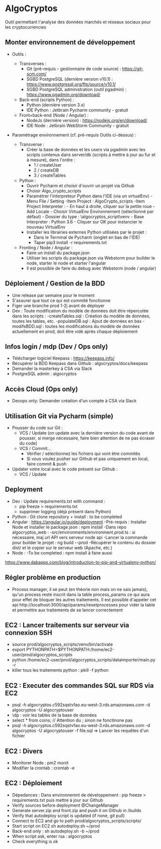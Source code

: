 # AlgoCryptos
Outil permettant l'analyse des données marchés et réseaux sociaux pour les cryptocurrencies

## Monter environnement de développement

- Outils :
    - Transverses :
        - Git (pré-requis - gestionnaire de code source) : https://git-scm.com/
        - SGBD PostgreSQL (dernière version v10.1) : https://www.postgresql.org/ftp/source/v10.1/
        - SGBD PostgreSQL administration (outil pgadmin) : https://www.pgadmin.org/download/
    - Back-end (scripts Python) :
        - Python (dernière version 3.x)
        - IDE Python : Jetbrain Pycharm community - gratuit
    - Front+back-end (Node / Angular) :
        - NodeJs (dernière version) : https://nodejs.org/en/download/
        - IDE Node : Jetbrain WebStorm Community - gratuit
    
- Paramétrage environnement (cf. pré-requis Outils ci-dessus) :
    - Transverse :
        - Créer la base de données et les users via pgadmin avec les scripts contenus dans server/db (scripts à mettre à jour au fur et à mesure), dans l'ordre :
            - 1 / createUser
            - 2 / createDB
            - 3 / createTables
    - Python :
        - Ouvrir Pycharm et choisir d'ouvrir un projet via Github
        - Choisir Algo_crypto_scripts
        - Paramétrer l'interpreteur Python dans l'IDE (via un virtualEnv)
            -Menu File / Setting 
            -Item Project : AlgoCrypto_scripts
            -Item Project Interpreter :
                - En haut à droite, cliquer sur la petite roue
                - Add Locale
                - Choisir VirtualEnv Environnement (sélectionné par défaut)
                - Dossier du type : \algocryptos_script\venv
                - Base Interpreter : Python 3.6
                - Cliquer sur OK pour instancier le nouveau VirtualEnv
        - Installer les librairies externes Python utilisées par le projet : 
            - Dans le Terminal de Pycharm (onglet en bas de l'IDE)
            - Taper pip3 install -r requirements.txt
    - Fronting / Node / Angular :
        - Faire un install du package.json
        - Utiliser les scripts du package.json via Webstorm pour builder le node, starter le node et starter l'angular
        - Il est possible de faire du debug avec Webstorm (node / angular)

## Déploiement / Gestion de la BDD
- Une release par semaine pour le moment
- S'assurer que tout ce qui est commité fonctionne
- Figer une branche prod 1-2j avant de déployer
- Dev : Toute modification du modèle de données doit être répercutée dans les scripts :
    -createTables.sql : Création du modèle de données, toutes les tables, etc.
    -populateDB.sql : Ajout de données en bas
    -modifsBDD.sql : toutes les modifications du modèle de données actuellement en prod, doit être vidé après chaque déploiement

## Infos login / mdp (Dev / Ops only)
- Télécharger logiciel Keepass : https://keepass.info/
- Récupérer la BDD Keepass dans Github : algocryptos/docs/keepass
- Demander la masterkey à CSA via Slack
- PostgreSQL admin : algocryptos

## Accès Cloud (Ops only)
- Devops only: Demander création d'un compte à CSA via Slack


## Utilisation Git via Pycharm (simple)
- Pousser du code sur Git : 
    - VCS / Update (on update avec la dernière version du code avant de pousser, si merge nécessaire, faire bien attention de ne pas écraser du code)
    - VCS / Commit...
        - Vérifier / sélectionnez les fichiers qui vont être commités
        - Si vous voulez pusher sur Github et pas uniquement en local, faire commit & push
- Updater votre local avec le code présent sur Github :
    - VCS / Update
   
## Deployment
- Dev : Update requirements.txt with command :
    - pip freeze > requirements.txt
    - supprimer logging (déjà présent dans Python)
- Python : Git clone repository + install : to be completed
- Angular : https://angular.io/guide/deployment
    -Pré-requis : Installer Node et installer le package.json : npm install
    -Dans repo algocryptos_web : 
        -src/environments/environment.prod.ts : si nécessaire, maj url API vers serveur node api
        -Lancer la commande pour builder le projet : ng build --prod
        -Récupérer le contenu du dossier dist/ et le copier sur le serveur web (Apache, etc.)
- Node :
    -To be completed : npm install à faire aussi

https://www.dabapps.com/blog/introduction-to-pip-and-virtualenv-python/
 
## Régler problème en production
- Process manager, il se peut (en théorie non mais on ne sais jamais), qu'un process reste inscrit
dans la table process_params ce qui aura pour effet de bloquer les autres traitements.
Il est possible d'appeler cet api http://localhost:3000/api/params/resetprocesses pour vider la table
et permettre aux traitements de se lancer correctement

## EC2 : Lancer traitements sur serveur via connexion SSH
- source prod/algocryptos_scripts/venv/bin/activate
- export PYTHONPATH=$PYTHONPATH:/home/ec2-user/prod/algocryptos_scripts
- python /home/ec2-user/prod/algocryptos_scripts/dataimporter/main.py -r
- killer tous les traitements python : pkill -f python

## EC2 : Executer des commandes SQL sur RDS via EC2
- psql -h algocryptos.c592sqstvfao.eu-west-3.rds.amazonaws.com -d algocryptos -U algocryptouser
- \dp : voir les tables de la base de données
- select * from coins; // Attention du ; sinon ne fonctinone pas
- psql -h algocryptos.c592sqstvfao.eu-west-3.rds.amazonaws.com -d algocryptos -U algocryptouser -f file.sql => Lancer les requêtes d'un fichier

## EC2 : Divers
- Monitorer Node : pm2 monit
- Modifier la crontab : crontab -e

## EC2 : Déploiement
- Dépedances : Dans environnemnt de développement : pip freeze > requirements.txt puis mettre à jour sur Github
- Verify sources before deployment @ChangeManager
- Generate server.zip and front.zip and push it on Github in /builds
- Verify that autodeploy script is updated (if none, git pull)
- Connect to EC2 and go to path prod/algocryptos_scripts/scripts/
- Start script on EC2 sh autodeploy.sh ~/prod
- Back-end only : sh autodeploy.sh -b ~/prod
- When script ask, enter rsa : algocryptos
- Check everything is ok